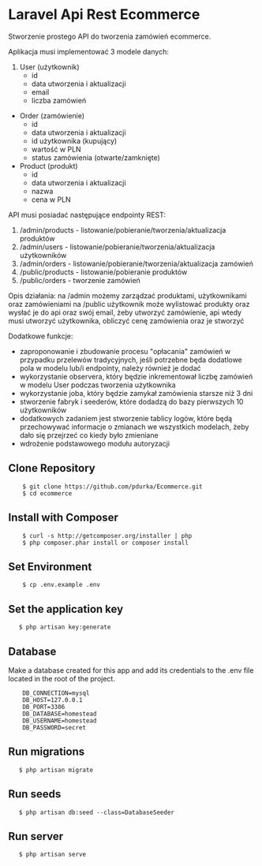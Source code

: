 # Laravel Api Rest Ecommerce

Stworzenie prostego API do tworzenia zamówień ecommerce.

Aplikacja musi implementować 3 modele danych:
1. User (użytkownik)
    - id
    - data utworzenia i aktualizacji
    - email
    - liczba zamówień
- Order (zamówienie)
    - id
    - data utworzenia i aktualizacji
    - id użytkownika (kupujący)
    - wartość w PLN
    - status zamówienia (otwarte/zamknięte)
- Product (produkt)
    - id
    - data utworzenia i aktualizacji
    - nazwa
    - cena w PLN

API musi posiadać następujące endpointy REST:
1. /admin/products - listowanie/pobieranie/tworzenia/aktualizacja produktów
2. /admin/users - listowanie/pobieranie/tworzenia/aktualizacja użytkowników
3. /admin/orders - listowanie/pobieranie/tworzenia/aktualizacja zamówień
4. /public/products - listowanie/pobieranie produktów
5. /public/orders - tworzenie zamówień

Opis działania:
na /admin możemy zarządzać produktami, użytkownikami oraz zamówieniami
na /public użytkownik może wylistować produkty oraz wysłać je do api oraz swój email, żeby utworzyć zamówienie, api wtedy musi utworzyć użytkownika, obliczyć cenę zamówienia oraz je stworzyć

Dodatkowe funkcje:
- zaproponowanie i zbudowanie procesu "opłacania" zamówień w przypadku przelewów tradycyjnych, jeśli potrzebne będa dodatlowe pola w modelu lub/i endpointy, należy również je dodać
- wykorzystanie observera, który będzie inkrementował liczbę zamówień w modelu User podczas tworzenia użytkownika
- wykorzystanie joba, który będzie zamykał zamówienia starsze niż 3 dni
- stworzenie fabryk i seederów, które dodadzą do bazy pierwszych 10 użytkowników
- dodatkowych zadaniem jest stworzenie tablicy logów, które będą przechowywać informacje o zmianach we wszystkich modelach, żeby dało się przejrzeć co kiedy było zmieniane
- wdrożenie podstawowego modułu autoryzacji

## Clone Repository

```
    $ git clone https://github.com/pdurka/Ecommerce.git
    $ cd ecommerce
```

## Install with Composer

```
    $ curl -s http://getcomposer.org/installer | php
    $ php composer.phar install or composer install
```

## Set Environment

```
    $ cp .env.example .env
```

## Set the application key

```
   $ php artisan key:generate
```

## Database

Make a database created for this app and add its credentials to the .env file located in the root of the project.

```
    DB_CONNECTION=mysql
    DB_HOST=127.0.0.1
    DB_PORT=3306
    DB_DATABASE=homestead
    DB_USERNAME=homestead
    DB_PASSWORD=secret
```

## Run migrations

```
   $ php artisan migrate
```

## Run seeds

```
   $ php artisan db:seed --class=DatabaseSeeder
```

## Run server

```
   $ php artisan serve
```



